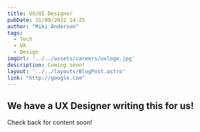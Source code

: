 ```yaml
---
title: UX/UI Designer
pubDate: 11/09/2022 14:25
author: "Miki Anderson"
tags:
  - Tech
  - UX
  - Design
imgUrl: '../../assets/careers/uxlogo.jpg'
description: Coming soon!
layout: '../../layouts/BlogPost.astro'
link: "http://google.com"
---
```


## We have a UX Designer writing this for us!

Check back for content soon!